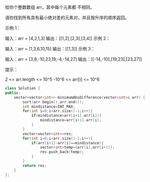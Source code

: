 给你个整数数组 arr，其中每个元素都 不相同。

请你找到所有具有最小绝对差的元素对，并且按升序的顺序返回。

 

示例 1：

输入：arr = [4,2,1,3]
输出：[[1,2],[2,3],[3,4]]
示例 2：

输入：arr = [1,3,6,10,15]
输出：[[1,3]]
示例 3：

输入：arr = [3,8,-10,23,19,-4,-14,27]
输出：[[-14,-10],[19,23],[23,27]]


提示：

2 <= arr.length <= 10^5
-10^6 <= arr[i] <= 10^6

```cpp
class Solution {
public:
    vector<vector<int>> minimumAbsDifference(vector<int>& arr) {
        sort(arr.begin(),arr.end());
        int mindistance=INT_MAX;
        for(int i=0;i<arr.size()-1;i++){
            if(mindistance>arr[i+1]-arr[i]){
                mindistance=arr[i+1]-arr[i];
            }
        }
        vector<vector<int>>res;
        for(int i=0;i<arr.size()-1;i++){
            if(arr[i+1]-arr[i]==mindistance){
                vector<int>temp={arr[i],arr[i+1]};
                res.push_back(temp);
            }
        }
        return res;
    }
};
```

